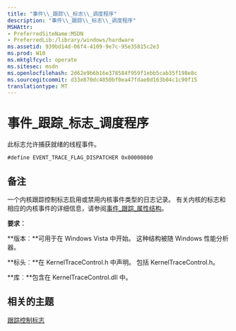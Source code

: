 ```yaml
---
title: "事件\\_跟踪\\_标志\\_调度程序"
description: "事件\\_跟踪\\_标志\\_调度程序"
MSHAttr:
- PreferredSiteName:MSDN
- PreferredLib:/library/windows/hardware
ms.assetid: 939bd14d-06f4-4109-9e7c-95e35815c2e3
ms.prod: W10
ms.mktglfcycl: operate
ms.sitesec: msdn
ms.openlocfilehash: 2d62e9b6b16e378584f959f1ebb5cab35f198e8c
ms.sourcegitcommit: d33e870dc4850bf0ea47fdae0d163b04c1c90f15
translationtype: MT
---
```

# <a name="eventtraceflagdispatcher"></a>事件\_跟踪\_标志\_调度程序


此标志允许捕获就绪的线程事件。

``` syntax
#define EVENT_TRACE_FLAG_DISPATCHER 0x00000800
```

## <a name="remarks"></a>备注


一个内核跟踪控制标志启用或禁用内核事件类型的日志记录。 有关内核的标志和相应的内核事件的详细信息，请参阅[事件\_跟踪\_属性结构](http://go.microsoft.com/fwlink/p/?linkid=212231&clcid=0x409)。

**要求︰**

**版本︰**可用于在 Windows Vista 中开始。 这种结构被随 Windows 性能分析器。

**标头︰**在 KernelTraceControl.h 中声明。 包括 KernelTraceControl.h。

**库︰**包含在 KernelTraceControl.dll 中。

## <a name="related-topics"></a>相关的主题


[跟踪控制标志](trace-control-flags.md)

 

 







